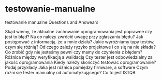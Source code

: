 # testowanie-manualne
testowanie manualne Questions and Answears

Skąd wiemy, że aktualne zachowanie oprogramowania jest poprawne czy jest to błąd?
Na co nalezy zwrócić uwagę przy zgłaszaniu błędu?
Jak postępować z informacją, że u mnie działa?
Jakie wyróżniamy typy testów, czym się różnią?
Od czego zależy ryzyko projektowe i co się na nie składa?
Co zrobić gdy nie jesteśmy pewni czy mamy do czynienia z błędem?
Różnica między weryfikacją a walidacją
Czy tester jest odpowiedzialny za jakość oprogramowania
Kiedy należy skończyć testować oprogramowanie? Podaj przykłady
Jaka jest różnica pomiędzy firmware, a software
Czym różni się tester manualny od automatyzującego?
Co to jest ISTQB
